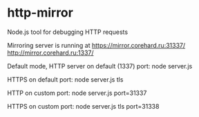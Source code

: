 http-mirror
===========

Node.js tool for debugging HTTP requests

Mirroring server is running at
    https://mirror.corehard.ru:31337/
    http://mirror.corehard.ru:1337/


Default mode, HTTP server on default (1337) port:
node server.js

HTTPS on default port:
node server.js tls

HTTP on custom port:
node server.js port=31337

HTTPS on custom port:
node server.js tls port=31338

